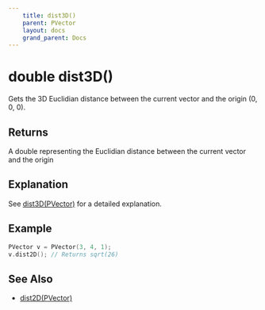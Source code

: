 ```yaml
---
    title: dist3D()
    parent: PVector
    layout: docs
    grand_parent: Docs
---
```

# double dist3D()
Gets the 3D Euclidian distance between the current vector and the origin (0, 0, 0).

## Returns
A double representing the Euclidian distance between the current vector and the origin

## Explanation
See [dist3D(PVector)](dist3D_PVector) for a detailed explanation.

## Example
```cpp
PVector v = PVector(3, 4, 1);
v.dist2D(); // Returns sqrt(26)
```

## See Also
- [dist2D(PVector)](dist2D_PVector)